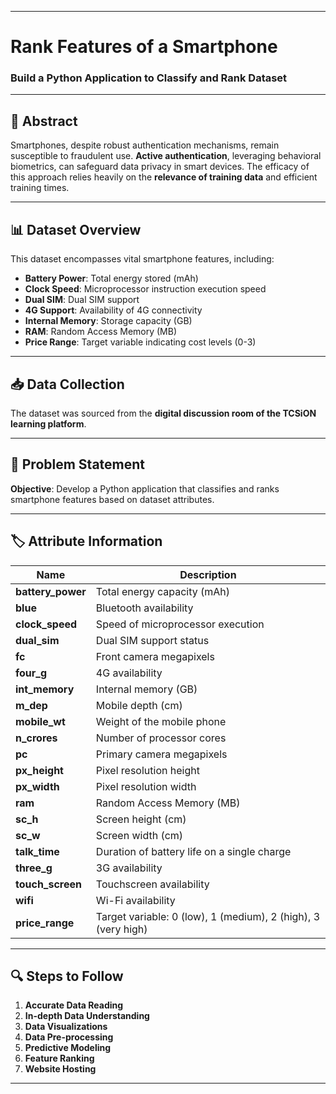 
---

# Rank Features of a Smartphone
### Build a Python Application to Classify and Rank Dataset

---

## 📄 Abstract
Smartphones, despite robust authentication mechanisms, remain susceptible to fraudulent use. **Active authentication**, leveraging behavioral biometrics, can safeguard data privacy in smart devices. The efficacy of this approach relies heavily on the **relevance of training data** and efficient training times.

---

## 📊 Dataset Overview
This dataset encompasses vital smartphone features, including:

- **Battery Power**: Total energy stored (mAh)
- **Clock Speed**: Microprocessor instruction execution speed
- **Dual SIM**: Dual SIM support
- **4G Support**: Availability of 4G connectivity
- **Internal Memory**: Storage capacity (GB)
- **RAM**: Random Access Memory (MB)
- **Price Range**: Target variable indicating cost levels (0-3)

---

## 📥 Data Collection
The dataset was sourced from the **digital discussion room of the TCSiON learning platform**.

---

## 🎯 Problem Statement
**Objective**: Develop a Python application that classifies and ranks smartphone features based on dataset attributes.

---

## 🏷️ Attribute Information

| **Name**           | **Description**                                            |
|--------------------|----------------------------------------------------------|
| **battery_power**   | Total energy capacity (mAh)                              |
| **blue**           | Bluetooth availability                                    |
| **clock_speed**    | Speed of microprocessor execution                         |
| **dual_sim**       | Dual SIM support status                                  |
| **fc**             | Front camera megapixels                                   |
| **four_g**         | 4G availability                                          |
| **int_memory**     | Internal memory (GB)                                     |
| **m_dep**          | Mobile depth (cm)                                       |
| **mobile_wt**      | Weight of the mobile phone                                |
| **n_crores**       | Number of processor cores                                 |
| **pc**             | Primary camera megapixels                                  |
| **px_height**      | Pixel resolution height                                   |
| **px_width**       | Pixel resolution width                                    |
| **ram**            | Random Access Memory (MB)                                 |
| **sc_h**           | Screen height (cm)                                      |
| **sc_w**           | Screen width (cm)                                       |
| **talk_time**      | Duration of battery life on a single charge              |
| **three_g**        | 3G availability                                          |
| **touch_screen**    | Touchscreen availability                                  |
| **wifi**           | Wi-Fi availability                                       |
| **price_range**    | Target variable: 0 (low), 1 (medium), 2 (high), 3 (very high) |

---

## 🔍 Steps to Follow

1. **Accurate Data Reading**
2. **In-depth Data Understanding**
3. **Data Visualizations**
4. **Data Pre-processing**
5. **Predictive Modeling**
6. **Feature Ranking**
7. **Website Hosting**

---

